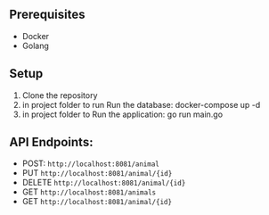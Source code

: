 ## Prerequisites
- Docker
- Golang

## Setup

1. Clone the repository
2. in project folder to run Run the database: docker-compose up -d
3. in project folder to Run the application: go run main.go

 ## API Endpoints:
- POST: `http://localhost:8081/animal`
- PUT `http://localhost:8081/animal/{id}`
- DELETE `http://localhost:8081/animal/{id}`
- GET `http://localhost:8081/animals`
- GET `http://localhost:8081/animal/{id}`
